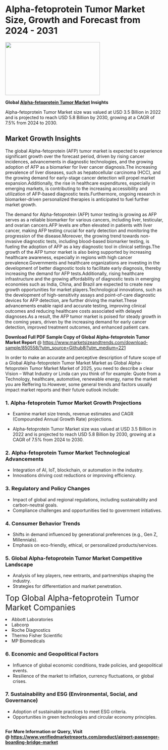 <H1>Alpha-fetoprotein Tumor Market Size, Growth and Forecast from 2024 - 2031</H1><img class="aligncenter size-medium wp-image-584254" src="https://thirdeyenews.in/wp-content/uploads/2024/09/Global-Market-Research-300x168.jpeg" alt="" width="300" height="168" /><p><strong>Global&nbsp;<a href="https://www.marketsizeandtrends.com/download-sample/850558/?utm_source=Github8j?utm_medium=221">Alpha-fetoprotein Tumor Market</a> Insights</strong></p><p>Alpha-fetoprotein Tumor Market size was valued at USD 3.5 Billion in 2022 and is projected to reach USD 5.8 Billion by 2030, growing at a CAGR of 7.5% from 2024 to 2030.</p><p><h2>Market Growth Insights</h2> <p>The global Alpha-fetoprotein (AFP) tumor market is expected to experience significant growth over the forecast period, driven by rising cancer incidences, advancements in diagnostic technologies, and the growing adoption of AFP as a biomarker for liver cancer diagnosis.The increasing prevalence of liver diseases, such as hepatocellular carcinoma (HCC), and the growing demand for early-stage cancer detection will propel market expansion.Additionally, the rise in healthcare expenditures, especially in emerging markets, is contributing to the increasing accessibility and utilization of AFP-based diagnostic tests.Furthermore, ongoing research in biomarker-driven personalized therapies is anticipated to fuel further market growth.</p> <p>The demand for Alpha-fetoprotein (AFP) tumor testing is growing as AFP serves as a reliable biomarker for various cancers, including liver, testicular, and ovarian cancers.AFP levels are often elevated in patients with liver cancer, making AFP testing crucial for early detection and monitoring the progression of the disease.Moreover, the growing trend towards non-invasive diagnostic tests, including blood-based biomarker testing, is fueling the adoption of AFP as a key diagnostic tool in clinical settings.The growth of the AFP tumor market is also being supported by increasing healthcare awareness, especially in regions with high cancer prevalence.Governments and healthcare organizations are investing in the development of better diagnostic tools to facilitate early diagnosis, thereby increasing the demand for AFP tests.Additionally, rising healthcare infrastructure and the growing affordability of diagnostic tests in emerging economies such as India, China, and Brazil are expected to create new growth opportunities for market players.Technological innovations, such as the development of high-sensitivity assays and point-of-care diagnostic devices for AFP detection, are further driving the market.These advancements enable rapid and accurate testing, improving clinical outcomes and reducing healthcare costs associated with delayed diagnoses.As a result, the AFP tumor market is poised for steady growth in the coming years, driven by the increasing demand for early cancer detection, improved treatment outcomes, and enhanced patient care.</p> <p><span class=""><strong>Download Full PDF Sample Copy of Global Alpha-fetoprotein Tumor Market Report</strong> @ <a href="https://www.marketsizeandtrends.com/download-sample/850558/?utm_source=Github8j?utm_medium=221" target="_blank">https://www.marketsizeandtrends.com/download-sample/850558/?utm_source=Github8j?utm_medium=221</a></span></p><p>In order to make an accurate and perceptive description of future scope of a Global&nbsp;Alpha-fetoprotein Tumor Market Market as Global&nbsp;Alpha-fetoprotein Tumor Market Market of 2025, you need to describe a clear Vision &ndash; What Industry or Linda can you think of for example: Quote from a Technology, healthcare, automotive, renewable energy, name the market you are Reffering to.However, some general trends and factors usually impact market reports and their future outlook include:</p><h3>1.&nbsp;<strong>Alpha-fetoprotein Tumor Market Growth Projections</strong></h3><ul><li>Examine market size trends, revenue estimates and CAGR (Compounded Annual Growth Rate) projections.</li><li><p>Alpha-fetoprotein Tumor Market size was valued at USD 3.5 Billion in 2022 and is projected to reach USD 5.8 Billion by 2030, growing at a CAGR of 7.5% from 2024 to 2030.</p></li></ul><h3>2.&nbsp;<strong>Alpha-fetoprotein Tumor Market Technological Advancements</strong></h3><ul><li>Integration of AI, IoT, blockchain, or automation in the industry.</li><li>Innovations driving cost reductions or improving efficiency.</li></ul><h3>3.&nbsp;<strong>Regulatory and Policy Changes</strong></h3><ul><li>Impact of global and regional regulations, including sustainability and carbon-neutral goals.</li><li>Compliance challenges and opportunities tied to government initiatives.</li></ul><h3>4.&nbsp;<strong>Consumer Behavior Trends</strong></h3><ul><li>Shifts in demand influenced by generational preferences (e.g., Gen Z, Millennials).</li><li>Emphasis on eco-friendly, ethical, or personalized products/services.</li></ul><h3>5.&nbsp;<strong>Global Alpha-fetoprotein Tumor Market Competitive Landscape</strong></h3><ul><li>Analysis of key players, new entrants, and partnerships shaping the industry.</li><li>Strategies for differentiation and market penetration.</li></ul><p data-pm-slice="1 1 []"><span style="color: inherit; font-family: inherit; font-size: 25px;">Top Global Alpha-fetoprotein Tumor Market Companies</span></p><div class="" data-test-id=""><p><li>Abbott Laboratories</li><li> Labcorp</li><li> Roche Diagnostics</li><li> Thermo Fisher Scientific</li><li> MP Biomedicals</li></p></div><h3>6.&nbsp;<strong>Economic and Geopolitical Factors</strong></h3><ul><li>Influence of global economic conditions, trade policies, and geopolitical events.</li><li>Resilience of the market to inflation, currency fluctuations, or global crises.</li></ul><h3>7.&nbsp;<strong>Sustainability and ESG (Environmental, Social, and Governance)</strong></h3><ul><li>Adoption of sustainable practices to meet ESG criteria.</li><li>Opportunities in green technologies and circular economy principles.</li></ul><h2><strong style="font-size: 14px;">For More Information or Query, Visit @&nbsp;</strong><a style="background-color: #ffffff; font-size: 14px;" href="https://www.marketsizeandtrends.com/report/alpha-fetoprotein-tumor-market/" target="_blank">https://www.verifiedmarketreports.com/product/airport-passenger-boarding-bridge-market</a></h2>